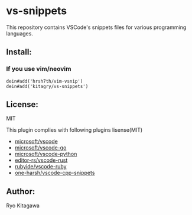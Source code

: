 vs-snippets
===========

This repository contains VSCode's snippets files for various programming languages.

Install:
--------

### If you use vim/neovim

```vim
dein#add('hrsh7th/vim-vsnip')
dein#add('kitagry/vs-snippets')
```

License:
--------

MIT

This plugin complies with following plugins lisense(MIT)

- [microsoft/vscode](https://github.com/microsoft/vscode)
- [microsoft/vscode-go](https://github.com/microsoft/vscode-go)
- [microsoft/vscode-python](https://github.com/microsoft/vscode-python)
- [editor-rs/vscode-rust](https://github.com/editor-rs/vscode-rust)
- [rubyide/vscode-ruby](https://github.com/rubyide/vscode-ruby)
- [one-harsh/vscode-cpp-snippets](https://github.com/one-harsh/vscode-cpp-snippets)

Author:
-------

Ryo Kitagawa
